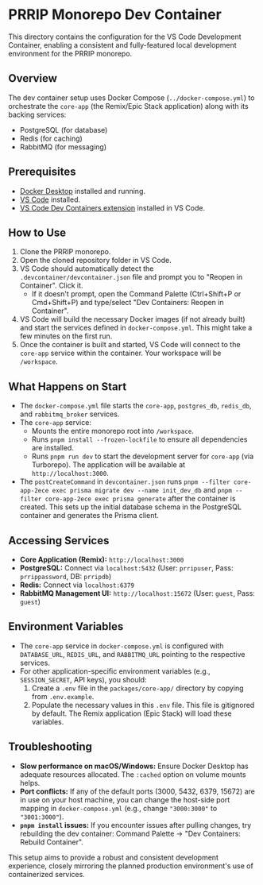 # PRRIP Monorepo Dev Container

This directory contains the configuration for the VS Code Development Container, enabling a consistent and fully-featured local development environment for the PRRIP monorepo.

## Overview

The dev container setup uses Docker Compose (`../docker-compose.yml`) to orchestrate the `core-app` (the Remix/Epic Stack application) along with its backing services:
- PostgreSQL (for database)
- Redis (for caching)
- RabbitMQ (for messaging)

## Prerequisites

- [Docker Desktop](https://www.docker.com/products/docker-desktop/) installed and running.
- [VS Code](https://code.visualstudio.com/) installed.
- [VS Code Dev Containers extension](https://marketplace.visualstudio.com/items?itemName=ms-vscode-remote.remote-containers) installed in VS Code.

## How to Use

1.  Clone the PRRIP monorepo.
2.  Open the cloned repository folder in VS Code.
3.  VS Code should automatically detect the `.devcontainer/devcontainer.json` file and prompt you to "Reopen in Container". Click it.
    - If it doesn't prompt, open the Command Palette (Ctrl+Shift+P or Cmd+Shift+P) and type/select "Dev Containers: Reopen in Container".
4.  VS Code will build the necessary Docker images (if not already built) and start the services defined in `docker-compose.yml`. This might take a few minutes on the first run.
5.  Once the container is built and started, VS Code will connect to the `core-app` service within the container. Your workspace will be `/workspace`.

## What Happens on Start

- The `docker-compose.yml` file starts the `core-app`, `postgres_db`, `redis_db`, and `rabbitmq_broker` services.
- The `core-app` service:
    - Mounts the entire monorepo root into `/workspace`.
    - Runs `pnpm install --frozen-lockfile` to ensure all dependencies are installed.
    - Runs `pnpm run dev` to start the development server for `core-app` (via Turborepo). The application will be available at `http://localhost:3000`.
- The `postCreateCommand` in `devcontainer.json` runs `pnpm --filter core-app-2ece exec prisma migrate dev --name init_dev_db` and `pnpm --filter core-app-2ece exec prisma generate` after the container is created. This sets up the initial database schema in the PostgreSQL container and generates the Prisma client.

## Accessing Services

- **Core Application (Remix):** `http://localhost:3000`
- **PostgreSQL:** Connect via `localhost:5432` (User: `prripuser`, Pass: `prrippassword`, DB: `prripdb`)
- **Redis:** Connect via `localhost:6379`
- **RabbitMQ Management UI:** `http://localhost:15672` (User: `guest`, Pass: `guest`)

## Environment Variables

- The `core-app` service in `docker-compose.yml` is configured with `DATABASE_URL`, `REDIS_URL`, and `RABBITMQ_URL` pointing to the respective services.
- For other application-specific environment variables (e.g., `SESSION_SECRET`, API keys), you should:
    1. Create a `.env` file in the `packages/core-app/` directory by copying from `.env.example`.
    2. Populate the necessary values in this `.env` file. This file is gitignored by default.
    The Remix application (Epic Stack) will load these variables.

## Troubleshooting

- **Slow performance on macOS/Windows:** Ensure Docker Desktop has adequate resources allocated. The `:cached` option on volume mounts helps.
- **Port conflicts:** If any of the default ports (3000, 5432, 6379, 15672) are in use on your host machine, you can change the host-side port mapping in `docker-compose.yml` (e.g., change `"3000:3000"` to `"3001:3000"`).
- **`pnpm install` issues:** If you encounter issues after pulling changes, try rebuilding the dev container: Command Palette -> "Dev Containers: Rebuild Container".

This setup aims to provide a robust and consistent development experience, closely mirroring the planned production environment's use of containerized services.